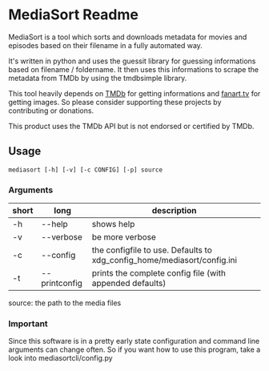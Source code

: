 # MediaSort Readme
MediaSort is a tool which sorts and downloads metadata for movies and episodes
based on their filename in a fully automated way.

It's written in python and uses the guessit library for guessing informations
based on filename / foldername.
It then uses this informations to scrape the metadata from TMDb by using the
tmdbsimple library.

This tool heavily depends on [TMDb](https://www.themoviedb.org/) for getting
informations and [fanart.tv](https://fanart.tv/) for getting images.
So please consider supporting these projects by contributing or donations.

This product uses the TMDb API but is not endorsed or certified by TMDb.

## Usage
```
mediasort [-h] [-v] [-c CONFIG] [-p] source
```

### Arguments
| short | long | description |
| -------- | -------- | -------- | 
| -h | --help | shows help |
| -v | --verbose | be more verbose |
| -c | --config | the configfile to use. Defaults to xdg_config_home/mediasort/config.ini |
| -t | --printconfig | prints the complete config file (with appended defaults) |

source: the path to the media files

### Important
Since this software is in a pretty early state configuration and command line
arguments can change often. So if you want how to use this program, take a look
into mediasortcli/config.py
